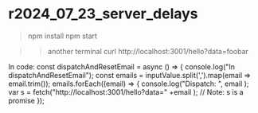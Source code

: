 ﻿# r2024_07_23_server_delays

> npm install
> npm start

>> another terminal
>> curl http://localhost:3001/hello?data=foobar

In code:
const dispatchAndResetEmail = async () => { 
    console.log("In dispatchAndResetEmail");
    const emails = inputValue.split(',').map(email => email.trim());
    emails.forEach((email) => {
     console.log("Dispatch: ", email );
     var s = fetch("http://localhost:3001/hello?data=" +email  );
     // Note: s is a promise 
   });
